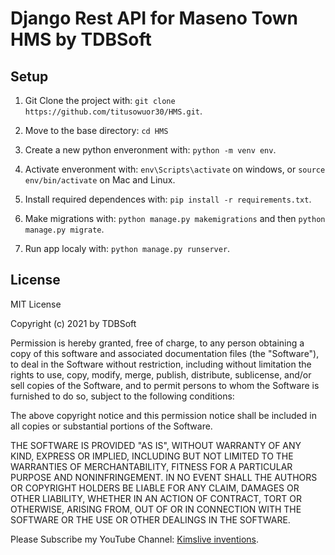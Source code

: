 # Django Rest API for Maseno Town HMS by TDBSoft


## Setup

1. Git Clone the project with: ```git clone https://github.com/titusowuor30/HMS.git```.

2. Move to the base directory: ```cd HMS```

3. Create a new python enveronment with: ```python -m venv env```.

4. Activate enveronment with: ```env\Scripts\activate``` on windows, or ```source env/bin/activate``` on Mac and Linux.

5. Install required dependences with: ```pip install -r requirements.txt```.

6. Make migrations with: ```python manage.py makemigrations``` and then ```python manage.py migrate```.

7. Run app localy with: ```python manage.py runserver```.

## License
MIT License

Copyright (c) 2021 by TDBSoft

Permission is hereby granted, free of charge, to any person obtaining a copy
of this software and associated documentation files (the "Software"), to deal
in the Software without restriction, including without limitation the rights
to use, copy, modify, merge, publish, distribute, sublicense, and/or sell
copies of the Software, and to permit persons to whom the Software is
furnished to do so, subject to the following conditions:

The above copyright notice and this permission notice shall be included in all
copies or substantial portions of the Software.

THE SOFTWARE IS PROVIDED "AS IS", WITHOUT WARRANTY OF ANY KIND, EXPRESS OR
IMPLIED, INCLUDING BUT NOT LIMITED TO THE WARRANTIES OF MERCHANTABILITY,
FITNESS FOR A PARTICULAR PURPOSE AND NONINFRINGEMENT. IN NO EVENT SHALL THE
AUTHORS OR COPYRIGHT HOLDERS BE LIABLE FOR ANY CLAIM, DAMAGES OR OTHER
LIABILITY, WHETHER IN AN ACTION OF CONTRACT, TORT OR OTHERWISE, ARISING FROM,
OUT OF OR IN CONNECTION WITH THE SOFTWARE OR THE USE OR OTHER DEALINGS IN THE
SOFTWARE.

Please Subscribe my YouTube Channel: <a href="https://www.youtube.com/channel/UC6kqmCa6ZXWY7szu14dEXkg" target="_blank">Kimslive inventions</a>.
